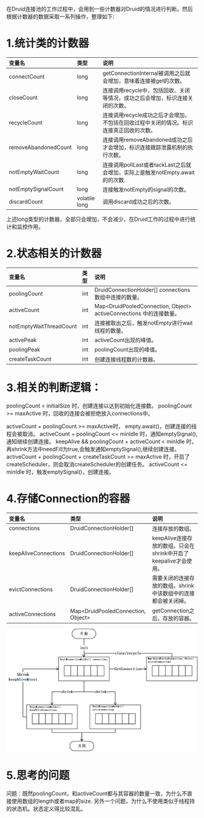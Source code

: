 在Druid连接池的工作过程中，会用到一些计数器对Druid的情况进行判断。然后根据计数器的数据采取一系列操作，整理如下:

# 1.统计类的计数器

|变量名|类型|说明|
|:----|:----|:----|
|connectCount|long |getConnectionInternal被调用之后就会增加，意味着连接被get的次数。|
|closeCount|long|连接调用recycle中，包括回收、关闭等情况，成功之后会增加，标识连接关闭的次数。|
|recycleCount|long|连接调用recycle成功之后才会增加，不包括在回收过程中关闭的情况。标识连接真正回收的次数。|
|removeAbandonedCount|long|连接调用removeAbandoned成功之后才会增加，标识连接跟踪泄露机制的执行次数。|
|notEmptyWaitCount|long|连接调用pollLast或者tackLast之后就会增加，实际上是触发notEmpty.await的的次数.|
|notEmptySignalCount|long|连接触发notEmpty的signal的次数。|
|discardCount|volatile long|调用discard成功之后的次数。|

上述long类型的计数器，全部只会增加，不会减少，在Druid工作的过程中进行统计和监控作用。

# 2.状态相关的计数器

|变量名|类型|说明|
|:----|:----|:----|
|poolingCount|int|DruidConnectionHolder[] connections数组中连接的数量。|
|activeCount|int|Map<DruidPooledConnection, Object> activeConnections 中的连接数量。|
|notEmptyWaitThreadCount|int|连接被取出之后，触发notEmpty进行wait线程的数量。|
|activePeak|int|activeCount出现的峰值。|
|poolingPeak|int|poolingCount出现的峰值。|
|createTaskCount|int|创建连接线程数的计数器。|

# 3.相关的判断逻辑：

poolingCount < initialSize 时，创建连接以达到初始化连接数。
poolingCount >= maxActive 时，回收的连接会被拒绝放入connections中。

activeCount + poolingCount >= maxActive时， empty.await()，创建连接的线程会被取消。
activeCount + poolingCount <= minIdle 时，通知emptySignal(),通知继续创建连接。
keepAlive && poolingCount + activeCount < minIdle 时，再shrink方法中needFill为true,会触发通知emptySignal(),继续创建连接。
activeCount + poolingCount + createTaskCount >= maxActive 时，开启了createScheduler，则会取消createScheduler的创建任务。
activeCount <= minIdle 时，触发emptySignal()，创建连接。

# 4.存储Connection的容器

|变量名|类型|说明|
|:----|:----|:----|
|connections|DruidConnectionHolder[] |连接存放的数组。|
|keepAliveConnections|DruidConnectionHolder[] |keepAlive连接存放的数组。只会在shrink中开启了keepalive才会使用。|
|evictConnections|DruidConnectionHolder[] |需要关闭的连接存放的数组。shrink中该数组中的连接都会被关闭掉。|
|activeConnections|Map<DruidPooledConnection, Object>|getConnection之后，存放的容器。|

![Druid各连接存储容器转换关系](Druid各连接存储容器转换关系.png)

# 5.思考的问题
问题：既然poolingCount，和activeCount都与其容器的数量一致，为什么不直接使用数组的length或者map的size.
另外一个问题，为什么不使用类似于线程持的状态机。状态定义得比较混乱。